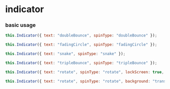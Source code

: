 <demo-mobile location="https://ui.dullar.xyz/mercury/#/indicator"></demo-mobile>
# indicator


### basic usage

``` js
this.Indicator({ text: "doubleBounce", spinType: "doubleBounce" });
```

``` js
this.Indicator({ text: "fadingCircle", spinType: "fadingCircle" });
```

``` js
this.Indicator({ text: "snake", spinType: "snake" });
```

``` js
this.Indicator({ text: "tripleBounce", spinType: "tripleBounce" });
```

``` js
this.Indicator({ text: "rotate", spinType: "rotate", lockScreen: true, background: "transparent" });
```

``` js
this.Indicator({ text: "rotate", spinType: "rotate", background: "transparent" });
```